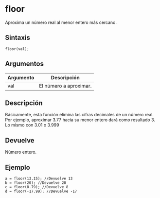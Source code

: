 # floor

Aproxima un número real al menor entero más cercano.

## Sintaxis

  
```gml  
floor(val);  
```  

## Argumentos

Argumento|Descripción|  
---|---|  
val|El número a aproximar.|  

## Descripción

Básicamente, esta función elimina las cifras decimales de un número real. Por ejemplo, aproximar 3.77 hacia su menor entero dará como resultado 3. Lo mismo con 3.01 o 3.999

## Devuelve

Número entero.

## Ejemplo

  
```gml  
a = floor(13.15); //Devuelve 13  
b = floor(20); //Devuelve 20  
c = floor(8.79); //Devuelve 8  
d = floor(-17.99); //Devuelve -17  
```